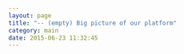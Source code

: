 ```yaml
---
layout: page
title: "-- (empty) Big picture of our platform"
category: main
date: 2015-06-23 11:32:45
---
```



